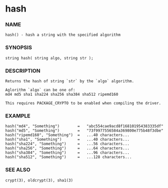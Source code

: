 # hash

### NAME

    hash() - hash a string with the specified algorithm

### SYNOPSIS

    string hash( string algo, string str );

### DESCRIPTION

    Returns the hash of string `str` by the `algo` algorithm.
    
    Aglorithm `algo` can be one of:
    md4 md5 sha1 sha224 sha256 sha384 sha512 ripemd160

    This requires PACKAGE_CRYPTO to be enabled when compiling the driver.

### EXAMPLE

    hash("md4", "Something")        =   "abc554cae9acd8f168101954383335df"
    hash("md5", "Something")        =   "73f9977556584a369800e775b48f3dbe"
    hash("ripemd160", "Something")  =   ...40 characters...
    hash("sha1", "Something")       =   ...40 characters...
    hash("sha224", "Something")     =   ...56 characters...
    hash("sha256", "Something")     =   ...64 characters...
    hash("sha384", "Something")     =   ...96 characters...
    hash("sha512", "Something")     =   ...128 characters...

### SEE ALSO

    crypt(3), oldcrypt(3), sha1(3)
